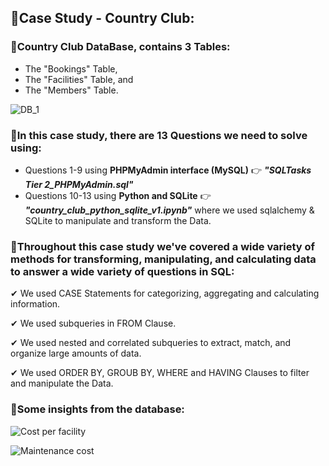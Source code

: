 ## 🌟Case Study - Country Club:

### 🌟Country Club DataBase, contains 3 Tables: 
   * The "Bookings" Table,
   * The "Facilities" Table, and
   * The "Members" Table.
   
![DB_1](https://user-images.githubusercontent.com/67468718/103169002-0d3f3700-47ed-11eb-8c9f-b4100d0c1f07.JPG)

   
### 🌟In this case study, there are 13 Questions we need to solve using: 
   * Questions 1-9 using **PHPMyAdmin interface (MySQL)** 👉 ***"SQLTasks Tier 2_PHPMyAdmin.sql"***
   * Questions 10-13 using **Python and SQLite** 👉 ***"country_club_python_sqlite_v1.ipynb"*** where we used sqlalchemy & SQLite to manipulate and transform the Data.
   
### 🌟Throughout this case study we've covered a wide variety of methods for transforming, manipulating, and calculating data to answer a wide variety of questions in SQL: 
   ✔ We used CASE Statements for categorizing, aggregating and calculating information.
   
   ✔ We used subqueries in FROM Clause.
   
   ✔ We used nested and correlated subqueries to extract, match, and organize large amounts of data.
   
   ✔ We used ORDER BY, GROUB BY, WHERE and HAVING Clauses to filter and manipulate the Data.
   
### 🌟Some insights from the database:

![Cost per facility](https://user-images.githubusercontent.com/67468718/103147177-8bc1a900-4707-11eb-8074-7c4c8abb1b12.JPG)

![Maintenance cost](https://user-images.githubusercontent.com/67468718/103147184-95e3a780-4707-11eb-8f63-ae59c54f35d8.JPG)

    

